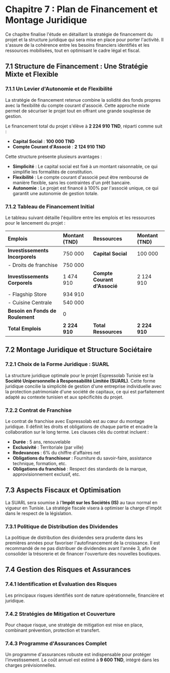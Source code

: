 # Chapitre 7 : Plan de Financement et Montage Juridique

Ce chapitre finalise l'étude en détaillant la stratégie de financement du projet et la structure juridique qui sera mise en place pour porter l'activité. Il s'assure de la cohérence entre les besoins financiers identifiés et les ressources mobilisées, tout en optimisant le cadre légal et fiscal.

## 7.1 Structure de Financement : Une Stratégie Mixte et Flexible

### 7.1.1 Un Levier d'Autonomie et de Flexibilité

La stratégie de financement retenue combine la solidité des fonds propres avec la flexibilité du compte courant d'associé. Cette approche mixte permet de sécuriser le projet tout en offrant une grande souplesse de gestion.

Le financement total du projet s'élève à **2 224 910 TND**, réparti comme suit :

- **Capital Social** : **100 000 TND**
- **Compte Courant d'Associé** : **2 124 910 TND**

Cette structure présente plusieurs avantages :

- **Simplicité** : Le capital social est fixé à un montant raisonnable, ce qui simplifie les formalités de constitution.
- **Flexibilité** : Le compte courant d'associé peut être remboursé de manière flexible, sans les contraintes d'un prêt bancaire.
- **Autonomie** : Le projet est financé à 100% par l'associé unique, ce qui garantit une autonomie de gestion totale.

### 7.1.2 Tableau de Financement Initial

Le tableau suivant détaille l'équilibre entre les emplois et les ressources pour le lancement du projet :

| Emplois | Montant (TND) | Ressources | Montant (TND) |
| :--- | :--- | :--- | :--- |
| **Investissements Incorporels** | 750 000 | **Capital Social** | 100 000 |
| - Droits de franchise | 750 000 | | |
| **Investissements Corporels** | 1 474 910 | **Compte Courant d'Associé** | 2 124 910 |
| - Flagship Store | 934 910 | | |
| - Cuisine Centrale | 540 000 | | |
| **Besoin en Fonds de Roulement** | 0 | | |
| **Total Emplois** | **2 224 910** | **Total Ressources** | **2 224 910** |

## 7.2 Montage Juridique et Structure Sociétaire

### 7.2.1 Choix de la Forme Juridique : SUARL

La structure juridique optimale pour le projet Espressolab Tunisie est la **Société Unipersonnelle à Responsabilité Limitée (SUARL)**. Cette forme juridique concilie la simplicité de gestion d'une entreprise individuelle avec la protection patrimoniale d'une société de capitaux, ce qui est parfaitement adapté au contexte tunisien et aux spécificités du projet.

### 7.2.2 Contrat de Franchise

Le contrat de franchise avec Espressolab est au cœur du montage juridique. Il définit les droits et obligations de chaque partie et encadre la collaboration sur le long terme. Les clauses clés du contrat incluent :

- **Durée** : 5 ans, renouvelable
- **Exclusivité** : Territoriale (par ville)
- **Redevances** : 6% du chiffre d'affaires net
- **Obligations du franchiseur** : Fourniture du savoir-faire, assistance technique, formation, etc.
- **Obligations du franchisé** : Respect des standards de la marque, approvisionnement exclusif, etc.

## 7.3 Aspects Fiscaux et Optimisation

La SUARL sera soumise à l'**Impôt sur les Sociétés (IS)** au taux normal en vigueur en Tunisie. La stratégie fiscale visera à optimiser la charge d'impôt dans le respect de la législation.

### 7.3.1 Politique de Distribution des Dividendes

La politique de distribution des dividendes sera prudente dans les premières années pour favoriser l'autofinancement de la croissance. Il est recommandé de ne pas distribuer de dividendes avant l'année 3, afin de consolider la trésorerie et de financer l'ouverture des nouvelles boutiques.

## 7.4 Gestion des Risques et Assurances

### 7.4.1 Identification et Évaluation des Risques

Les principaux risques identifiés sont de nature opérationnelle, financière et juridique.

### 7.4.2 Stratégies de Mitigation et Couverture

Pour chaque risque, une stratégie de mitigation est mise en place, combinant prévention, protection et transfert.

### 7.4.3 Programme d'Assurances Complet

Un programme d'assurances robuste est indispensable pour protéger l'investissement. Le coût annuel est estimé à **9 600 TND**, intégré dans les charges prévisionnelles.
